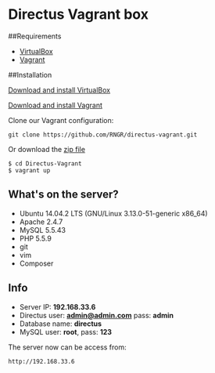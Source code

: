 # Directus Vagrant box

##Requirements
- [VirtualBox](https://www.virtualbox.org/wiki/Downloads)
- [Vagrant](https://www.vagrantup.com/downloads.html)

##Installation

[Download and install VirtualBox](https://www.virtualbox.org/wiki/Downloads)

[Download and install Vagrant](https://www.vagrantup.com/downloads.html)

Clone our Vagrant configuration:

```
git clone https://github.com/RNGR/directus-vagrant.git
```

Or download the [zip file](https://github.com/RNGR/directus-vagrant/archive/master.zip)

```
$ cd Directus-Vagrant
$ vagrant up
```

## What's on the server?
- Ubuntu 14.04.2 LTS (GNU/Linux 3.13.0-51-generic x86_64)
- Apache 2.4.7
- MySQL 5.5.43
- PHP 5.5.9
- git
- vim
- Composer

## Info
- Server IP: **192.168.33.6**
- Directus user: **admin@admin.com** pass: **admin**
- Database name: **directus**
- MySQL user: **root**, pass: **123**

The server now can be access from:
```
http://192.168.33.6
```
